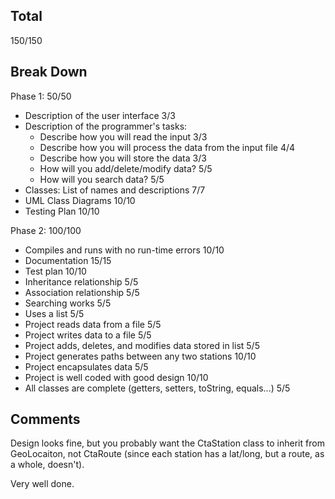 ## Total

150/150

## Break Down

Phase 1: 50/50

- Description of the user interface 3/3
- Description of the programmer's tasks:
  - Describe how you will read the input 3/3
  - Describe how you will process the data from the input file 4/4
  - Describe how you will store the data 3/3
  - How will you add/delete/modify data? 5/5
  - How will you search data? 5/5
- Classes: List of names and descriptions 7/7
- UML Class Diagrams 10/10
- Testing Plan 10/10

Phase 2: 100/100

- Compiles and runs with no run-time errors 10/10
- Documentation 15/15
- Test plan 10/10
- Inheritance relationship 5/5
- Association relationship 5/5
- Searching works 5/5
- Uses a list 5/5
- Project reads data from a file 5/5
- Project writes data to a file 5/5
- Project adds, deletes, and modifies data stored in list 5/5
- Project generates paths between any two stations 10/10
- Project encapsulates data 5/5
- Project is well coded with good design 10/10
- All classes are complete (getters, setters, toString, equals...) 5/5

## Comments

Design looks fine, but you probably want the CtaStation class to inherit from GeoLocaiton, not CtaRoute (since each station has a lat/long, but a route, as a whole, doesn't).

Very well done.
